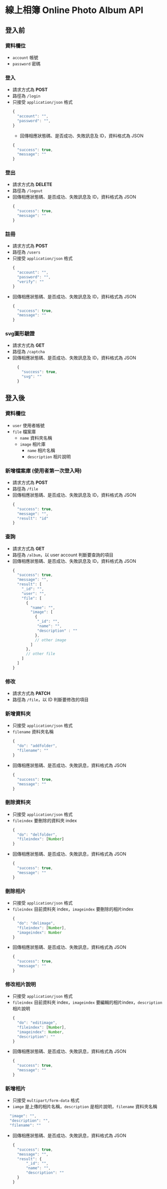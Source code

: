 # 線上相簿 Online Photo Album API
## 登入前
### 資料欄位
- `account` 帳號
- `password` 密碼
### 登入
- 請求方式為 **POST**
- 路徑為 `/login`
- 只接受 `application/json` 格式
  ```js
  {
    "account": "",
    "password": "",
  }
  ```
  - 回傳相應狀態碼、是否成功、失敗訊息及 ID，資料格式為 JSON
  ```js
  {
    "success": true,
    "message": ""
  }
  ```
### 登出
- 請求方式為 **DELETE**
- 路徑為 `/logout`
- 回傳相應狀態碼、是否成功、失敗訊息及 ID，資料格式為 JSON
  ```js
  {
    "success": true,
    "message": ""
  }
  ```
### 註冊
- 請求方式為 **POST**
- 路徑為 `/users`
- 只接受 `application/json` 格式
  ```js
  {
    "account": "",
    "password": "",
    "verify": ""
  }
  ```
- 回傳相應狀態碼、是否成功、失敗訊息及 ID，資料格式為 JSON
  ```js
  {
    "success": true,
    "message": ""
  }
  ```
### svg圖形驗證
- 請求方式為 **GET**
- 路徑為 `/captcha`
- 回傳相應狀態碼、是否成功、失敗訊息及 ID，資料格式為 JSON
  ```js
    {
      "success": true,
      "svg": ""
    }
  ```
## 登入後
### 資料欄位
- `user` 使用者帳號
- `file` 檔案庫
  - `name` 資料夾名稱
  - `image` 相片庫
    - `name` 相片名稱
    - `description` 相片說明
### 新增檔案庫 (使用者第一次登入時)
- 請求方式為 **POST**
- 路徑為 `/file`
- 回傳相應狀態碼、是否成功、失敗訊息及 ID，資料格式為 JSON
  ```js
  {
    "success": true,
    "message": "",
    "result": "id"
  }
  ```
### 查詢
- 請求方式為 **GET**
- 路徑為 `/album`，以 user account 判斷要查詢的項目
- 回傳相應狀態碼、是否成功、失敗訊息及 ID，資料格式為 JSON
  ```js
  {
    "success": true,
    "message": "",
    "result": [
      "_id": "",
      "user": "",
      "file": [
        {
          "name": "",
          "image": [
            {
             "_id": "",
             "name": "",
             "description" : ""
            },
            // other image
          ]
        },
        // other file
      ]
    ]
  }
  ```
### 修改
- 請求方式為 **PATCH**
- 路徑為 `/file`，以 ID 判斷要修改的項目
### 新增資料夾
- 只接受 `application/json` 格式
- `filename` 資料夾名稱
  ```js
  {
    "do": "addfolder",
    "filename": ""
  }
  ```
- 回傳相應狀態碼、是否成功、失敗訊息，資料格式為 JSON
  ```js
  {
    "success": true,
    "message": ""
  }
  ```
### 刪除資料夾
- 只接受 `application/json` 格式
- `fileindex` 要刪除的資料夾 index
  ```js
  {
    "do": "delfolder",
    "fileindex": [Number]
  }
  ```
- 回傳相應狀態碼、是否成功、失敗訊息，資料格式為 JSON
  ```js
  {
    "success": true,
    "message": ""
  }
  ```
### 刪除相片
- 只接受 `application/json` 格式
- `fileindex` 目前資料夾 index，`imageindex` 要刪除的相片index
  ```js
  {
    "do": "delimage",
    "fileindex": [Number],
    "imageindex": Number
  }
  ```
- 回傳相應狀態碼、是否成功、失敗訊息，資料格式為 JSON
  ```js
  {
    "success": true,
    "message": ""
  }
  ```
### 修改相片說明
- 只接受 `application/json` 格式
- `fileindex` 目前資料夾 index，`imageindex` 要編輯的相片index，`description` 相片說明
  ```js
  {
    "do": "editimage",
    "fileindex": [Number],
    "imageindex": Number,
    "description": ""
  }
  ```
- 回傳相應狀態碼、是否成功、失敗訊息，資料格式為 JSON
  ```js
  {
    "success": true,
    "message": ""
  }
  ```
### 新增相片
- 只接受 `multipart/form-data` 格式
- `iamge` 是上傳的相片名稱，`description` 是相片說明，`filename` 資料夾名稱
```js
  "image": "",
  "description": "",
  "filename": ""
  ```
- 回傳相應狀態碼、是否成功、失敗訊息，資料格式為 JSON
  ```js
  {
    "success": true,
    "message": "",
    "result": {
        "_id": "",
        "name": "",
        "description": ""
    }
  }
  ```
